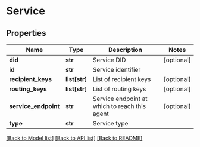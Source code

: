 # Service

## Properties
Name | Type | Description | Notes
------------ | ------------- | ------------- | -------------
**did** | **str** | Service DID | [optional] 
**id** | **str** | Service identifier | 
**recipient_keys** | **list[str]** | List of recipient keys | [optional] 
**routing_keys** | **list[str]** | List of routing keys | [optional] 
**service_endpoint** | **str** | Service endpoint at which to reach this agent | [optional] 
**type** | **str** | Service type | 

[[Back to Model list]](../README.md#documentation-for-models) [[Back to API list]](../README.md#documentation-for-api-endpoints) [[Back to README]](../README.md)


